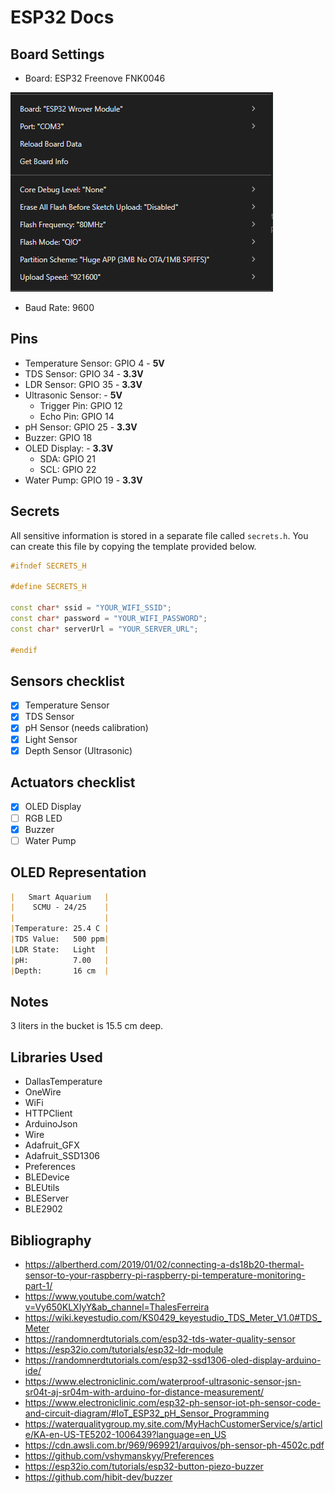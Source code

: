 # ESP32 Docs

## Board Settings

- Board: ESP32 Freenove FNK0046

![alt text](images/image.png)

- Baud Rate: 9600

## Pins

- Temperature Sensor: GPIO 4 - **5V**
- TDS Sensor: GPIO 34 - **3.3V**
- LDR Sensor: GPIO 35 - **3.3V**
- Ultrasonic Sensor: - **5V**
  - Trigger Pin: GPIO 12
  - Echo Pin: GPIO 14
- pH Sensor: GPIO 25 - **3.3V**
- Buzzer: GPIO 18
- OLED Display: - **3.3V**
  - SDA: GPIO 21
  - SCL: GPIO 22
- Water Pump: GPIO 19 - **3.3V**

## Secrets

All sensitive information is stored in a separate file called `secrets.h`. You can create this file by copying the template provided below.

```cpp
#ifndef SECRETS_H

#define SECRETS_H

const char* ssid = "YOUR_WIFI_SSID";
const char* password = "YOUR_WIFI_PASSWORD";
const char* serverUrl = "YOUR_SERVER_URL";

#endif
```

## Sensors checklist

- [x] Temperature Sensor
- [x] TDS Sensor
- [x] pH Sensor (needs calibration)
- [x] Light Sensor
- [x] Depth Sensor (Ultrasonic)

## Actuators checklist

- [x] OLED Display
- [ ] RGB LED
- [x] Buzzer
- [ ] Water Pump

## OLED Representation

```markdown
|   Smart Aquarium   |
|    SCMU - 24/25    |
|                    |
|Temperature: 25.4 C |
|TDS Value:   500 ppm|
|LDR State:   Light  |
|pH:          7.00   |
|Depth:       16 cm  |
```

## Notes

3 liters in the bucket is 15.5 cm deep.

## Libraries Used

- DallasTemperature
- OneWire
- WiFi
- HTTPClient
- ArduinoJson
- Wire
- Adafruit_GFX
- Adafruit_SSD1306
- Preferences
- BLEDevice
- BLEUtils
- BLEServer
- BLE2902

## Bibliography

- <https://albertherd.com/2019/01/02/connecting-a-ds18b20-thermal-sensor-to-your-raspberry-pi-raspberry-pi-temperature-monitoring-part-1/>
- <https://www.youtube.com/watch?v=Vy650KLXIyY&ab_channel=ThalesFerreira>
- <https://wiki.keyestudio.com/KS0429_keyestudio_TDS_Meter_V1.0#TDS_Meter>
- <https://randomnerdtutorials.com/esp32-tds-water-quality-sensor>
- <https://esp32io.com/tutorials/esp32-ldr-module>
- <https://randomnerdtutorials.com/esp32-ssd1306-oled-display-arduino-ide/>
- <https://www.electroniclinic.com/waterproof-ultrasonic-sensor-jsn-sr04t-aj-sr04m-with-arduino-for-distance-measurement/>
- <https://www.electroniclinic.com/esp32-ph-sensor-iot-ph-sensor-code-and-circuit-diagram/#IoT_ESP32_pH_Sensor_Programming>
- <https://waterqualitygroup.my.site.com/MyHachCustomerService/s/article/KA-en-US-TE5202-1006439?language=en_US>
- <https://cdn.awsli.com.br/969/969921/arquivos/ph-sensor-ph-4502c.pdf>
- <https://github.com/vshymanskyy/Preferences>
- <https://esp32io.com/tutorials/esp32-button-piezo-buzzer>
- <https://github.com/hibit-dev/buzzer>

